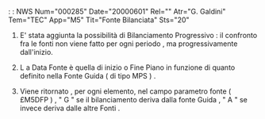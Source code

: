  :  : NWS Num="000285" Date="20000601" Rel="" Atr="G. Galdini" Tem="TEC" App="M5" Tit="Fonte Bilanciata" Sts="20"

1)  E' stata aggiunta la possibilità di Bilanciamento Progressivo   :  il confronto fra le fonti non
viene fatto per ogni periodo , ma progressivamente dall'inizio.

2)  L a Data Fonte è quella di inizio o Fine Piano in funzione di quanto definito nella Fonte
Guida  ( di tipo MPS ) .

3)  Viene ritornato , per ogni elemento, nel campo parametro fonte  ( £M5DFP ) , " G "  se il
bilanciamento deriva dalla fonte Guida , " A " se invece deriva dalle altre Fonti .



